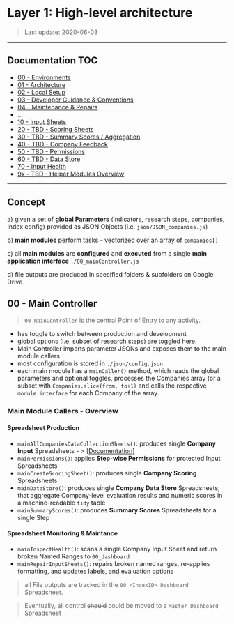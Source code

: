 # Layer 1: High-level architecture

> Last update: 2020-06-03

---

## Documentation TOC

+ [00 - Environments](00-environment.md)
+ [01 - Architecture](01-architecture.md)
+ [02 - Local Setup](02-setup.md)
+ [03 - Developer Guidance & Conventions](03-guidance-conventions.md)
+ [04 - Maintenance & Repairs](04-maintenance.md)
+ ...
+ [10 - Input Sheets](10-input-sheets-main.md)
+ [20 - TBD - Scoring Sheets](20-scoring-sheets-main.md)
+ [30 - TBD - Summary Scores / Aggregation](#)
+ [40 - TBD - Company Feedback](#)
+ [50 - TBD - Permissions](50_permissions-main.md)
+ [60 - TBD - Data Store](60-data-store-main.md)
+ [70 - Input Health](70-input-health.md)
+ [9x - TBD - Helper Modules Overview](90-helper-function.md)

---

## Concept

a) given a set of **global Parameters** (indicators, research steps, companies, Index config) provided as JSON Objects (i.e. `json/JSON_companies.js`)

b) **main modules** perform tasks - vectorized over an array of `companies[]`

c) all **main modules** are **configured** and **executed** from a single **main application interface** `./00_mainController.js`

d) file outputs are produced in specified folders & subfolders on Google Drive

## 00 - Main Controller

> `00_mainController` is the central Point of Entry to any activity.

+ has toggle to switch between production and development
+ global options (i.e. subset of research steps) are toggled here.
+ Main Controller imports parameter JSONs and exposes them to the main module callers.
+ most configuration is stored in `./json/config.json`
+ each main module has a `mainCaller()` method, which reads the global parameters and optional toggles, processes the Companies array (or a subset with `Companies.slice(from, to+1)` and calls the respective `module interface` for each Company of the array.

### Main Module Callers - Overview

#### Spreadsheet Production

+ `mainAllCompaniesDataCollectionSheets()`: produces single **Company Input** Spreadsheets - > [[Documentation]](modules/10-input-sheets-main.md)
+ `mainPermissions()`: applies **Step-wise Permissions** for protected Input Spreadsheets
+ `mainCreateScoringSheet()`: produces single **Company Scoring** Spreadsheets
+ `mainDataStore()`: produces single **Company Data Store** Spreadsheets, that aggregate Company-level evaluation results and numeric scores in a machine-readable `tidy` table
+ `mainSummaryScores()`: produces **Summary Scores** Spreadsheets for a single Step

#### Spreadsheet Monitoring & Maintance 

+ `mainInspectHealth()`: scans a single Company Input Sheet and return broken Named Ranges to `00_dashboard`
+ `mainRepairInputSheets()`: repairs broken named ranges, re-applies formatting, and updates labels, and evaluation options

> all File outputs are tracked in the `00_<IndexID>_Dashboard` Spreadsheet.

> Eventually, all control ~~should~~ could be moved to a `Master Dashboard` Spreadsheet
